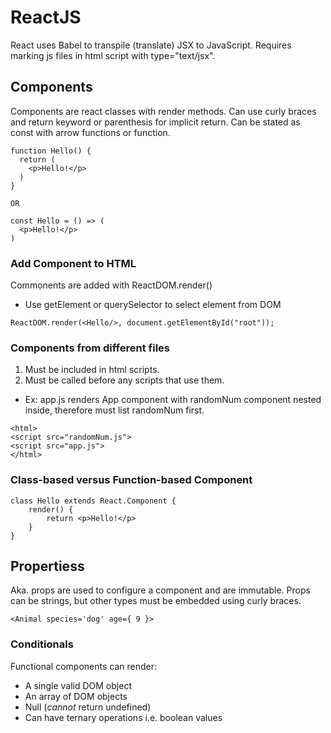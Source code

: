 # ReactJS

React uses Babel to transpile (translate) JSX to JavaScript. Requires marking js files in html script with type="text/jsx".

## Components

Components are react classes with render methods. Can use curly braces and return keyword or parenthesis for implicit return. Can be stated as const with arrow functions or function.

```
function Hello() {
  return (
    <p>Hello!</p>
  )
}

OR

const Hello = () => (
  <p>Hello!</p>
)
```

### Add Component to HTML

Commonents are added with ReactDOM.render()

- Use getElement or querySelector to select element from DOM

```
ReactDOM.render(<Hello/>, document.getElementById("root"));
```

### Components from different files

1. Must be included in html scripts.
2. Must be called before any scripts that use them.

- Ex: app.js renders App component with randomNum component nested inside, therefore must list randomNum first.

```
<html>
<script src="randomNum.js">
<script src="app.js">
</html>
```

### Class-based versus Function-based Component

```
class Hello extends React.Component {
    render() {
        return <p>Hello!</p>
    }
}
```

## Propertiess

Aka. props are used to configure a component and are immutable.
Props can be strings, but other types must be embedded using curly braces.

```
<Animal species='dog' age={ 9 }>
```

### Conditionals

Functional components can render:

- A single valid DOM object
- An array of DOM objects
- Null (<i>cannot</i> return undefined)
- Can have ternary operations i.e. boolean values
